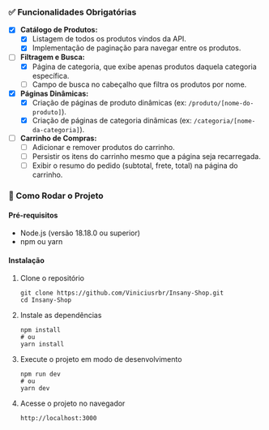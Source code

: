 ### ✅ Funcionalidades Obrigatórias

- [X] **Catálogo de Produtos:**
    - [X] Listagem de todos os produtos vindos da API.
    - [X] Implementação de paginação para navegar entre os produtos.
- [ ] **Filtragem e Busca:**
    - [X] Página de categoria, que exibe apenas produtos daquela categoria específica.
    - [ ] Campo de busca no cabeçalho que filtra os produtos por nome.
- [X] **Páginas Dinâmicas:**
    - [X] Criação de páginas de produto dinâmicas (ex: `/produto/[nome-do-produto]`).
    - [X] Criação de páginas de categoria dinâmicas (ex: `/categoria/[nome-da-categoria]`).
- [ ] **Carrinho de Compras:**
    - [ ] Adicionar e remover produtos do carrinho.
    - [ ] Persistir os itens do carrinho mesmo que a página seja recarregada.
    - [ ] Exibir o resumo do pedido (subtotal, frete, total) na página do carrinho.

### 🚀 Como Rodar o Projeto

#### Pré-requisitos
- Node.js (versão 18.18.0 ou superior)
- npm ou yarn

#### Instalação
1. Clone o repositório
   ```
   git clone https://github.com/Viniciusrbr/Insany-Shop.git
   cd Insany-Shop
   ```

2. Instale as dependências
   ```
   npm install
   # ou
   yarn install
   ```

3. Execute o projeto em modo de desenvolvimento
   ```
   npm run dev
   # ou
   yarn dev
   ```

4. Acesse o projeto no navegador
   ```
   http://localhost:3000
   ```
